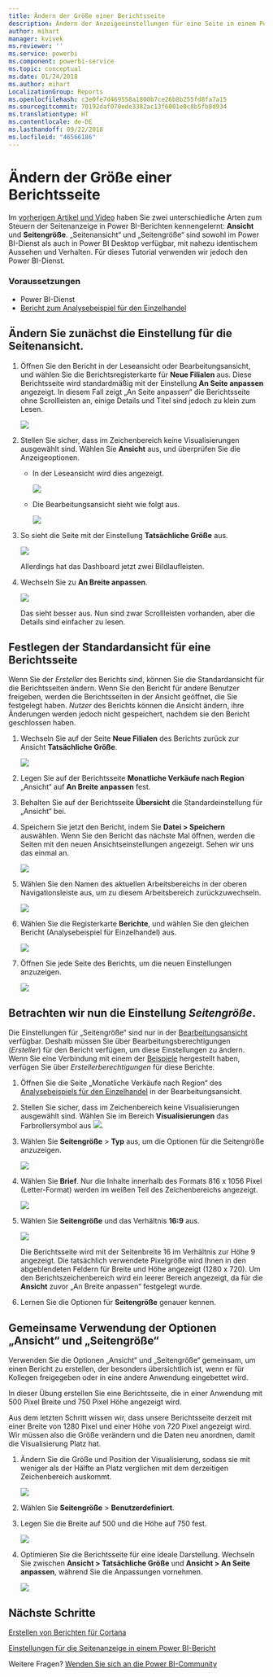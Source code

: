 ```yaml
---
title: Ändern der Größe einer Berichtsseite
description: Ändern der Anzeigeeinstellungen für eine Seite in einem Power BI-Bericht
author: mihart
manager: kvivek
ms.reviewer: ''
ms.service: powerbi
ms.component: powerbi-service
ms.topic: conceptual
ms.date: 01/24/2018
ms.author: mihart
LocalizationGroup: Reports
ms.openlocfilehash: c3e0fe7d469558a1800b7ce26b8b255fd8fa7a15
ms.sourcegitcommit: 70192daf070ede3382ac13f6001e0c8b5fb8d934
ms.translationtype: HT
ms.contentlocale: de-DE
ms.lasthandoff: 09/22/2018
ms.locfileid: "46566186"
---
```

# <a name="change-the-size-of-a-report-page"></a>Ändern der Größe einer Berichtsseite
Im [vorherigen Artikel und Video](../power-bi-report-display-settings.md) haben Sie zwei unterschiedliche Arten zum Steuern der Seitenanzeige in Power BI-Berichten kennengelernt: **Ansicht** und **Seitengröße**. „Seitenansicht“ und „Seitengröße“ sind sowohl im Power BI-Dienst als auch in Power BI Desktop verfügbar, mit nahezu identischem Aussehen und Verhalten. Für dieses Tutorial verwenden wir jedoch den Power BI-Dienst.

### <a name="prerequisites"></a>Voraussetzungen
- Power BI-Dienst   
- [Bericht zum Analysebeispiel für den Einzelhandel](../sample-retail-analysis.md)

## <a name="first-lets-change-the-page-view-setting"></a>Ändern Sie zunächst die Einstellung für die Seitenansicht.

1. Öffnen Sie den Bericht in der Leseansicht oder Bearbeitungsansicht, und wählen Sie die Berichtsregisterkarte für **Neue Filialen** aus. Diese Berichtsseite wird standardmäßig mit der Einstellung **An Seite anpassen** angezeigt.  In diesem Fall zeigt „An Seite anpassen“ die Berichtsseite ohne Scrollleisten an, einige Details und Titel sind jedoch zu klein zum Lesen.

   ![](media/end-user-report-view/pbi_fit_to_page.png)
2. Stellen Sie sicher, dass im Zeichenbereich keine Visualisierungen ausgewählt sind. Wählen Sie **Ansicht** aus, und überprüfen Sie die Anzeigeoptionen.

   * In der Leseansicht wird dies angezeigt.

     ![](media/end-user-report-view/power-bi-page-view-menu-new.png)
   * Die Bearbeitungsansicht sieht wie folgt aus.

     ![](media/end-user-report-view/power-bi-view-editing-view.png)

3. So sieht die Seite mit der Einstellung **Tatsächliche Größe** aus.

   ![](media/end-user-report-view/power-bi-actal-size2.png)

   Allerdings hat das Dashboard jetzt zwei Bildlaufleisten.
4. Wechseln Sie zu **An Breite anpassen**.

   ![](media/end-user-report-view/pbi_fit_to_width.png)

   Das sieht besser aus. Nun sind zwar Scrollleisten vorhanden, aber die Details sind einfacher zu lesen.

## <a name="change-the-default-view-for-a-report-page"></a>Festlegen der Standardansicht für eine Berichtsseite
Wenn Sie der *Ersteller* des Berichts sind, können Sie die Standardansicht für die Berichtsseiten ändern. Wenn Sie den Bericht für andere Benutzer freigeben, werden die Berichtsseiten in der Ansicht geöffnet, die Sie festgelegt haben. *Nutzer* des Berichts können die Ansicht ändern, ihre Änderungen werden jedoch nicht gespeichert, nachdem sie den Bericht geschlossen haben.

1. Wechseln Sie auf der Seite **Neue Filialen** des Berichts zurück zur Ansicht **Tatsächliche Größe**.

   ![](media/end-user-report-view/power-bi-actual-size.png)

2. Legen Sie auf der Berichtsseite **Monatliche Verkäufe nach Region** „Ansicht“ auf **An Breite anpassen** fest.

3. Behalten Sie auf der Berichtsseite **Übersicht** die Standardeinstellung für „Ansicht“ bei.

4. Speichern Sie jetzt den Bericht, indem Sie **Datei > Speichern** auswählen. Wenn Sie den Bericht das nächste Mal öffnen, werden die Seiten mit den neuen Ansichtseinstellungen angezeigt. Sehen wir uns das einmal an.

   ![](media/end-user-report-view/power-bi-save.png)
3. Wählen Sie den Namen des aktuellen Arbeitsbereichs in der oberen Navigationsleiste aus, um zu diesem Arbeitsbereich zurückzuwechseln.  

   ![](media/end-user-report-view/power-bi-my-workspace.png)
4. Wählen Sie die Registerkarte **Berichte**, und wählen Sie den gleichen Bericht (Analysebeispiel für Einzelhandel) aus.

    ![](media/end-user-report-view/power-bi-new-report2.png)
5. Öffnen Sie jede Seite des Berichts, um die neuen Einstellungen anzuzeigen.

   ![](media/end-user-report-view/power-bi-page-view.gif)

## <a name="now-lets-explore-the-page-size-setting"></a>Betrachten wir nun die Einstellung *Seitengröße*.
Die Einstellungen für „Seitengröße“ sind nur in der [Bearbeitungsansicht](../service-interact-with-a-report-in-editing-view.md) verfügbar. Deshalb müssen Sie über Bearbeitungsberechtigungen (*Ersteller*) für den Bericht verfügen, um diese Einstellungen zu ändern. Wenn Sie eine Verbindung mit einem der [Beispiele](../sample-datasets.md) hergestellt haben, verfügen Sie über *Erstellerberechtigungen* für diese Berichte.

1. Öffnen Sie die Seite „Monatliche Verkäufe nach Region“ des [Analysebeispiels für den Einzelhandel](../sample-retail-analysis.md) in der Bearbeitungsansicht.
2. Stellen Sie sicher, dass im Zeichenbereich keine Visualisierungen ausgewählt sind.  Wählen Sie im Bereich **Visualisierungen** das Farbrollersymbol aus ![](media/end-user-report-view/power-bi-paintroller.png).
3. Wählen Sie **Seitengröße** &gt; **Typ** aus, um die Optionen für die Seitengröße anzuzeigen.

   ![](media/end-user-report-view/power-bi-page-size-menu-new.png)
4. Wählen Sie **Brief**.  Nur die Inhalte innerhalb des Formats 816 x 1056 Pixel (Letter-Format) werden im weißen Teil des Zeichenbereichs angezeigt.

   ![](media/end-user-report-view/power-bi-letter-new.png)
5. Wählen Sie **Seitengröße** und das Verhältnis **16:9** aus.

   ![](media/end-user-report-view/power-bi-16-to-9-new.png)

   Die Berichtsseite wird mit der Seitenbreite 16 im Verhältnis zur Höhe 9 angezeigt. Die tatsächlich verwendete Pixelgröße wird Ihnen in den abgeblendeten Feldern für Breite und Höhe angezeigt (1280 x 720). Um den Berichtszeichenbereich wird ein leerer Bereich angezeigt, da für die **Ansicht** zuvor „An Breite anpassen“ festgelegt wurde.
7. Lernen Sie die Optionen für **Seitengröße** genauer kennen.

## <a name="use-page-view-and-page-size-together"></a>Gemeinsame Verwendung der Optionen „Ansicht“ und „Seitengröße“
Verwenden Sie die Optionen „Ansicht“ und „Seitengröße“ gemeinsam, um einen Bericht zu erstellen, der besonders übersichtlich ist, wenn er für Kollegen freigegeben oder in eine andere Anwendung eingebettet wird.

In dieser Übung erstellen Sie eine Berichtsseite, die in einer Anwendung mit 500 Pixel Breite und 750 Pixel Höhe angezeigt wird.

Aus dem letzten Schritt wissen wir, dass unsere Berichtsseite derzeit mit einer Breite von 1280 Pixel und einer Höhe von 720 Pixel angezeigt wird. Wir müssen also die Größe verändern und die Daten neu anordnen, damit die Visualisierung Platz hat.

1. Ändern Sie die Größe und Position der Visualisierung, sodass sie mit weniger als der Hälfte an Platz verglichen mit dem derzeitigen Zeichenbereich auskommt.

    ![](media/end-user-report-view/power-bi-custom-view.gif)
2. Wählen Sie **Seitengröße** &gt; **Benutzerdefiniert**.
3. Legen Sie die Breite auf 500 und die Höhe auf 750 fest.

    ![](media/end-user-report-view/power-bi-custom-new.png)
4. Optimieren Sie die Berichtsseite für eine ideale Darstellung. Wechseln Sie zwischen **Ansicht > Tatsächliche Größe** und **Ansicht > An Seite anpassen**, während Sie die Anpassungen vornehmen.

    ![](media/end-user-report-view/power-bi-final-new.png)

## <a name="next-steps"></a>Nächste Schritte
[Erstellen von Berichten für Cortana](../service-cortana-answer-cards.md)

[Einstellungen für die Seitenanzeige in einem Power BI-Bericht](../power-bi-report-display-settings.md)

Weitere Fragen? [Wenden Sie sich an die Power BI-Community](http://community.powerbi.com/)
